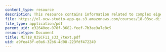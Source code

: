 ```yaml
---
content_type: resource
description: This resource contains information related to complex eigen values.
file: https://ol-ocw-studio-app-qa.s3.amazonaws.com/courses/18-03sc-differential-equations-fall-2011/a9fea43fe0a632b64d08223fdf472249_MIT18_03SCF11_s33_7text.pdf
file_type: application/pdf
parent_uid: e32640ee-078f-3682-feef-7b3ae9a7e8c9
resourcetype: Document
title: MIT18_03SCF11_s33_7text.pdf
uid: a9fea43f-e0a6-32b6-4d08-223fdf472249
---
```

